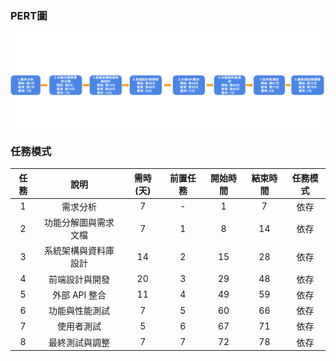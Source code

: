 ### PERT圖
![PERT](PERT-group.png "PERT")



### 任務模式
| 任務  |      說明       | 需時(天) | 前置任務 | 開始時間 | 結束時間 |         任務模式         |
|:----:|:--------------:|:--------:|:--------:|:--------:|:--------:|:------------------------:|
|  1   | 需求分析           |   7     |    -     |    1     |    7     |       依存             |
|  2   | 功能分解圖與需求文檔|   7     |    1     |    8    |    14     |        依存            |
|  3   | 系統架構與資料庫設計|   14    |    2    |   15    |   28       |      依存              |
|  4   | 前端設計與開發      |  20    |    3      |   29    |   48     |      依存              |
|  5   | 外部 API 整合      |  11    |     4    |  49      |   59     |    依存               |
|  6   | 功能與性能測試     |   7     |     5    |   60     |   66    |     依存               |
|  7   | 使用者測試         |  5     |     6   |    67      |   71    |    依存                |
|  8   | 最終測試與調整     |   7    |     7    |   72     |    78    |     依存               |
